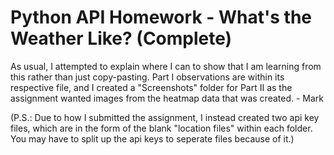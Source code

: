 # Python API Homework - What's the Weather Like? (Complete)

As usual, I attempted to explain where I can to show that I am learning from this rather than just copy-pasting. Part I observations are within its respective file, and I created a "Screenshots" folder for Part II as the assignment wanted images from the heatmap data that was created. - Mark

(P.S.: Due to how I submitted the assignment, I instead created two api key files, which are in the form of the blank "location files" within each folder. You may have to split up the api keys to seperate files because of it.)
